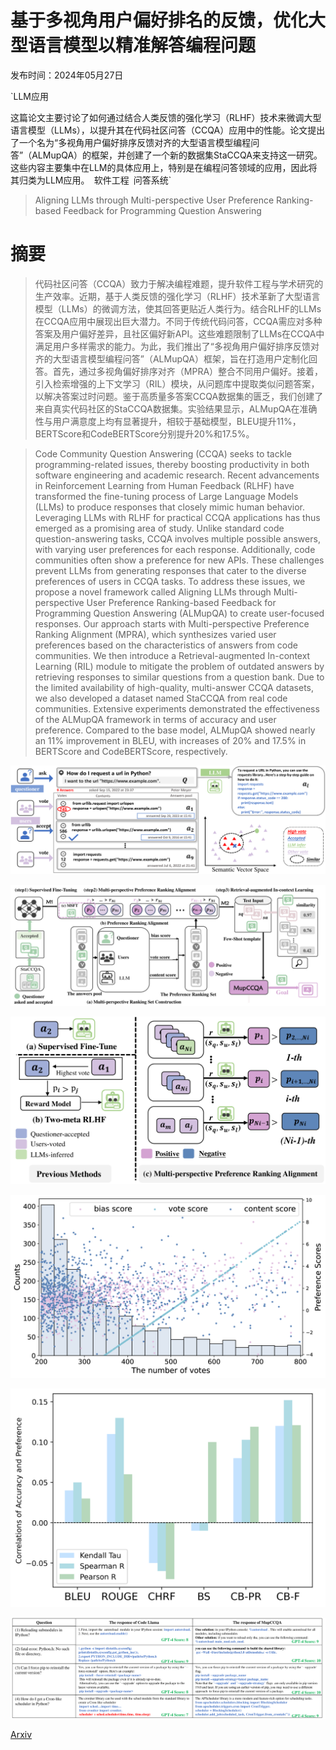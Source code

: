 # 基于多视角用户偏好排名的反馈，优化大型语言模型以精准解答编程问题

发布时间：2024年05月27日

`LLM应用

这篇论文主要讨论了如何通过结合人类反馈的强化学习（RLHF）技术来微调大型语言模型（LLMs），以提升其在代码社区问答（CCQA）应用中的性能。论文提出了一个名为“多视角用户偏好排序反馈对齐的大型语言模型编程问答”（ALMupQA）的框架，并创建了一个新的数据集StaCCQA来支持这一研究。这些内容主要集中在LLM的具体应用上，特别是在编程问答领域的应用，因此将其归类为LLM应用。` `软件工程` `问答系统`

> Aligning LLMs through Multi-perspective User Preference Ranking-based Feedback for Programming Question Answering

# 摘要

> 代码社区问答（CCQA）致力于解决编程难题，提升软件工程与学术研究的生产效率。近期，基于人类反馈的强化学习（RLHF）技术革新了大型语言模型（LLMs）的微调方法，使其回答更贴近人类行为。结合RLHF的LLMs在CCQA应用中展现出巨大潜力。不同于传统代码问答，CCQA需应对多种答案及用户偏好差异，且社区偏好新API。这些难题限制了LLMs在CCQA中满足用户多样需求的能力。为此，我们推出了“多视角用户偏好排序反馈对齐的大型语言模型编程问答”（ALMupQA）框架，旨在打造用户定制化回答。首先，通过多视角偏好排序对齐（MPRA）整合不同用户偏好。接着，引入检索增强的上下文学习（RIL）模块，从问题库中提取类似问题答案，以解决答案过时问题。鉴于高质量多答案CCQA数据集的匮乏，我们创建了来自真实代码社区的StaCCQA数据集。实验结果显示，ALMupQA在准确性与用户满意度上均有显著提升，相较于基础模型，BLEU提升11%，BERTScore和CodeBERTScore分别提升20%和17.5%。

> Code Community Question Answering (CCQA) seeks to tackle programming-related issues, thereby boosting productivity in both software engineering and academic research. Recent advancements in Reinforcement Learning from Human Feedback (RLHF) have transformed the fine-tuning process of Large Language Models (LLMs) to produce responses that closely mimic human behavior. Leveraging LLMs with RLHF for practical CCQA applications has thus emerged as a promising area of study. Unlike standard code question-answering tasks, CCQA involves multiple possible answers, with varying user preferences for each response. Additionally, code communities often show a preference for new APIs. These challenges prevent LLMs from generating responses that cater to the diverse preferences of users in CCQA tasks. To address these issues, we propose a novel framework called Aligning LLMs through Multi-perspective User Preference Ranking-based Feedback for Programming Question Answering (ALMupQA) to create user-focused responses. Our approach starts with Multi-perspective Preference Ranking Alignment (MPRA), which synthesizes varied user preferences based on the characteristics of answers from code communities. We then introduce a Retrieval-augmented In-context Learning (RIL) module to mitigate the problem of outdated answers by retrieving responses to similar questions from a question bank. Due to the limited availability of high-quality, multi-answer CCQA datasets, we also developed a dataset named StaCCQA from real code communities. Extensive experiments demonstrated the effectiveness of the ALMupQA framework in terms of accuracy and user preference. Compared to the base model, ALMupQA showed nearly an 11% improvement in BLEU, with increases of 20% and 17.5% in BERTScore and CodeBERTScore, respectively.

![基于多视角用户偏好排名的反馈，优化大型语言模型以精准解答编程问题](../../../paper_images/2406.00037/x1.png)

![基于多视角用户偏好排名的反馈，优化大型语言模型以精准解答编程问题](../../../paper_images/2406.00037/x2.png)

![基于多视角用户偏好排名的反馈，优化大型语言模型以精准解答编程问题](../../../paper_images/2406.00037/x3.png)

![基于多视角用户偏好排名的反馈，优化大型语言模型以精准解答编程问题](../../../paper_images/2406.00037/x4.png)

![基于多视角用户偏好排名的反馈，优化大型语言模型以精准解答编程问题](../../../paper_images/2406.00037/x5.png)

![基于多视角用户偏好排名的反馈，优化大型语言模型以精准解答编程问题](../../../paper_images/2406.00037/x6.png)

[Arxiv](https://arxiv.org/abs/2406.00037)